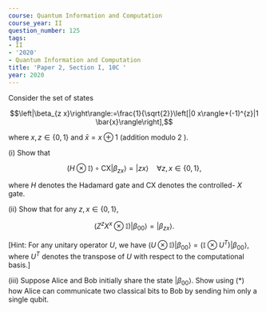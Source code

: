 ```yaml
---
course: Quantum Information and Computation
course_year: II
question_number: 125
tags:
- II
- '2020'
- Quantum Information and Computation
title: 'Paper 2, Section I, 10C '
year: 2020
---
```




Consider the set of states

$$\left|\beta_{z x}\right\rangle:=\frac{1}{\sqrt{2}}\left[|0 x\rangle+(-1)^{z}|1 \bar{x}\rangle\right],$$

where $x, z \in\{0,1\}$ and $\bar{x}=x \oplus 1$ (addition modulo 2 ).

(i) Show that

$$(H \otimes \mathbb{I}) \circ \mathrm{CX}\left|\beta_{z x}\right\rangle=|z x\rangle \quad \forall z, x \in\{0,1\},$$

where $H$ denotes the Hadamard gate and CX denotes the controlled- $X$ gate.

(ii) Show that for any $z, x \in\{0,1\}$,

$$\left(Z^{z} X^{x} \otimes \mathbb{I}\right)\left|\beta_{00}\right\rangle=\left|\beta_{z x}\right\rangle . \tag{*}$$

[Hint: For any unitary operator $U$, we have $(U \otimes \mathbb{I})\left|\beta_{00}\right\rangle=\left(\mathbb{I} \otimes U^{T}\right)\left|\beta_{00}\right\rangle$, where $U^{T}$ denotes the transpose of $U$ with respect to the computational basis.]

(iii) Suppose Alice and Bob initially share the state $\left|\beta_{00}\right\rangle$. Show using (*) how Alice can communicate two classical bits to Bob by sending him only a single qubit.
